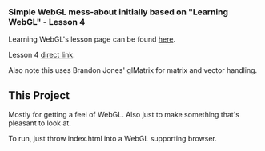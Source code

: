 ### Simple WebGL mess-about initially based on "Learning WebGL" - Lesson 4

Learning WebGL's lesson page can be found [here](http://learningwebgl.com/blog/?page_id=1217).

Lesson 4 [direct link](http://learningwebgl.com/blog/?p=370).

Also note this uses Brandon Jones' glMatrix for matrix and vector handling.

## This Project

Mostly for getting a feel of WebGL. Also just to make something that's pleasant to look at.

To run, just throw index.html into a WebGL supporting browser. 